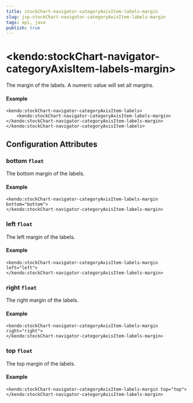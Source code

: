 ```yaml
---
title: stockChart-navigator-categoryAxisItem-labels-margin
slug: jsp-stockChart-navigator-categoryAxisItem-labels-margin
tags: api, java
publish: true
---
```


# \<kendo:stockChart-navigator-categoryAxisItem-labels-margin\>

The margin of the labels. A numeric value will set all margins.

#### Example
    <kendo:stockChart-navigator-categoryAxisItem-labels>
        <kendo:stockChart-navigator-categoryAxisItem-labels-margin></kendo:stockChart-navigator-categoryAxisItem-labels-margin>
    </kendo:stockChart-navigator-categoryAxisItem-labels>

## Configuration Attributes

### bottom `float`

The bottom margin of the labels.

#### Example
    <kendo:stockChart-navigator-categoryAxisItem-labels-margin bottom="bottom">
    </kendo:stockChart-navigator-categoryAxisItem-labels-margin>

### left `float`

The left margin of the labels.

#### Example
    <kendo:stockChart-navigator-categoryAxisItem-labels-margin left="left">
    </kendo:stockChart-navigator-categoryAxisItem-labels-margin>

### right `float`

The right margin of the labels.

#### Example
    <kendo:stockChart-navigator-categoryAxisItem-labels-margin right="right">
    </kendo:stockChart-navigator-categoryAxisItem-labels-margin>

### top `float`

The top margin of the labels.

#### Example
    <kendo:stockChart-navigator-categoryAxisItem-labels-margin top="top">
    </kendo:stockChart-navigator-categoryAxisItem-labels-margin>

